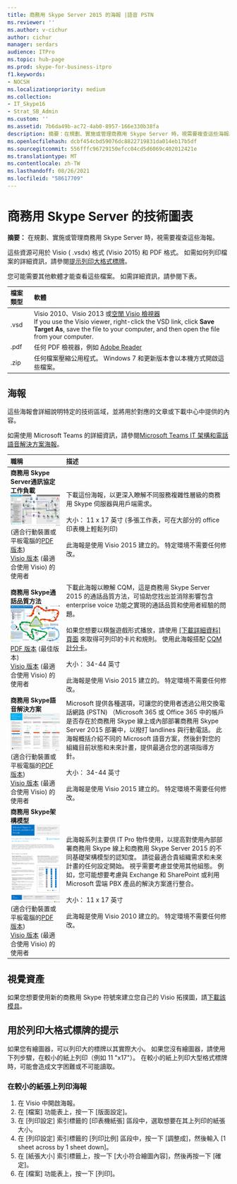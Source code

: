 ```yaml
---
title: 商務用 Skype Server 2015 的海報 |語音 PSTN
ms.reviewer: ''
ms.author: v-cichur
author: cichur
manager: serdars
audience: ITPro
ms.topic: hub-page
ms.prod: skype-for-business-itpro
f1.keywords:
- NOCSH
ms.localizationpriority: medium
ms.collection:
- IT_Skype16
- Strat_SB_Admin
ms.custom: ''
ms.assetid: 7b6da49b-ac72-4ab0-8957-166e330b38fa
description: 摘要：在規劃、實施或管理商務用 Skype Server 時，視需要複查這些海報。
ms.openlocfilehash: dcbf454cbd59076dc8822719831da014eb17b5df
ms.sourcegitcommit: 556fffc96729150efcc04cd5d6069c402012421e
ms.translationtype: MT
ms.contentlocale: zh-TW
ms.lasthandoff: 08/26/2021
ms.locfileid: "58617709"
---
```

# <a name="technical-diagrams-for-skype-for-business-server"></a>商務用 Skype Server 的技術圖表

**摘要：** 在規劃、實施或管理商務用 Skype Server 時，視需要複查這些海報。

這些資源可用於 Visio ( .vsdx) 格式 (Visio 2015) 和 PDF 格式。 如需如何列印檔案的詳細資訊，請參閱[提示列印大格式標牌](technical-diagrams.md#tips)。

您可能需要其他軟體才能查看這些檔案。 如需詳細資訊，請參閱下表。

|檔案類型|軟體|
|:--- |:--- |
|.vsd |Visio 2010、Visio 2013 或[空閒 Visio 檢視器](https://go.microsoft.com/fwlink/p/?LinkId=393676) <br/> If you use the Visio viewer, right-click the VSD link, click **Save Target As**, save the file to your computer, and then open the file from your computer. |
|.pdf |任何 PDF 檢視器，例如 [Adobe Reader](https://go.microsoft.com/fwlink/p/?LinkId=393675) |
|.zip |任何檔案壓縮公用程式。 Windows 7 和更新版本會以本機方式開啟這些檔案。 |

## <a name="posters"></a>海報

這些海報會詳細說明特定的技術區域，並將用於對應的文章或下載中心中提供的內容。

如需使用 Microsoft Teams 的詳細資訊，請參閱[Microsoft Teams IT 架構和電話語音解決方案海報](/MicrosoftTeams/teams-architecture-solutions-posters)。

|職稱|描述|
|:---|:---|
|**商務用 Skype Server通訊協定工作負載** <br/>![SfB 通訊協定工作負載海報](media/0dccf933-eab3-4793-a8a4-4f6b9b0b4fa0.png)<br/> (適合行動裝置或平板電腦的[PDF 版本](https://go.microsoft.com/fwlink/p/?LinkId=550989))  <br/> [Visio 版本](https://go.microsoft.com/fwlink/p/?LinkId=550991) (最適合使用 Visio) 的使用者 |下載這份海報，以更深入瞭解不同服務複雜性層級的商務用 Skype 伺服器與用戶端需求。<br/> <br/> 大小： 11 x 17 英寸 (多張工作表，可在大部分的 office 印表機上輕鬆列印)  <br/> <br/> 此海報是使用 Visio 2015 建立的。 特定環境不需要任何修改。 |
|**商務用 Skype通話品質方法** <br/> ![適用于行動裝置或平板電腦的通話品質方法海報](media/69d33707-8dc4-446a-8d72-0a77be59a64a.png)[PDF 版本](https://go.microsoft.com/fwlink/p/?LinkId=617899) (最佳版本)  <br/> [Visio 版本](https://go.microsoft.com/fwlink/p/?LinkId=617900) (最適合使用 Visio) 的使用者 |下載此海報以瞭解 CQM，這是商務用 Skype Server 2015 的通話品質方法，可協助您找出並消除影響包含 enterprise voice 功能之實現的通話品質和使用者經驗的問題。 <br/> <br/> 如果您想要以棋盤遊戲形式播放，請使用 [ [下載詳細資料] 頁面](https://go.microsoft.com/fwlink/p/?LinkId=617898) 來取得可列印的卡片和規則。 使用此海報搭配 [CQM 計分卡](https://go.microsoft.com/fwlink/p/?LinkId=617904)。 <br/><br/> 大小： 34-44 英寸 <br/> <br/> 此海報是使用 Visio 2015 建立的。 特定環境不需要任何修改。 |
|**商務用 Skype語音解決方案** <br/> ![規劃語音解決方案海報](media/1d3371f3-d554-4d6b-ac4f-a927bbe50b26.png) <br/>  (適合行動裝置或平板電腦的[PDF 版本](https://go.microsoft.com/fwlink/?linkid=869123))  <br/> [Visio 版本](https://go.microsoft.com/fwlink/?linkid=869124) (最適合使用 Visio) 的使用者 |Microsoft 提供各種選項，可讓您的使用者透過公用交換電話網路 (PSTN) （Microsoft 365 或 Office 365 中的帳戶是否存在於商務用 Skype 線上或內部部署商務用 Skype Server 2015 部署中，以撥打 landlines 與行動電話。 此海報概括介紹不同的 Microsoft 語音方案，然後針對您的組織目前狀態和未來計畫，提供最適合您的選項指導方針。 <br/> <br/> 大小： 34-44 英寸 <br/><br/> 此海報是使用 Visio 2015 建立的。 特定環境不需要任何修改。 |
|**商務用 Skype架構模型** <br/> ![商務用 Skype架構模型](media/0734153f-af7b-4cf3-b095-96bdd1de3fb0.png) <br/>  (適合行動裝置或平板電腦的[PDF 版本](https://go.microsoft.com/fwlink/?linkid=869125))  <br/> [Visio 版本](https://go.microsoft.com/fwlink/?linkid=869126) (最適合使用 Visio) 的使用者 |此海報系列主要供 IT Pro 物件使用，以提高對使用內部部署商務用 Skype 線上和商務用 Skype Server 2015 的不同基礎架構模型的認知度。 請從最適合貴組織需求和未來計畫的任何設定開始。 視乎需要考慮並使用其他組態。 例如，您可能想要考慮與 Exchange 和 SharePoint 或利用 Microsoft 雲端 PBX 產品的解決方案進行整合。 <br/><br/> 大小： 11 x 17 英寸 <br/><br/> 此海報是使用 Visio 2010 建立的。 特定環境不需要任何修改。 |

## <a name="visual-assets"></a>視覺資產

如果您想要使用新的商務用 Skype 符號來建立您自己的 Visio 拓撲圖，請[下載該模具](https://go.microsoft.com/fwlink/p/?LinkId=550985)。

## <a name="tips-for-printing-large-format-posters"></a>用於列印大格式標牌的提示

<a name="tips"> </a>

如果您有繪圖器，可以列印大的標牌以其實際大小。 如果您沒有繪圖器，請使用下列步驟，在較小的紙上列印（例如 11 "x17"）。 在較小的紙上列印大型格式標牌時，可能會造成文字困難或不可能讀取。

### <a name="print-posters-on-smaller-paper"></a>在較小的紙張上列印海報

1. 在 Visio 中開啟海報。
2. 在 [檔案] 功能表上，按一下 [版面設定]。
3. 在 [列印設定] 索引標籤的 [印表機紙張] 區段中，選取想要在其上列印的紙張大小。
4. 在 [列印設定] 索引標籤的 [列印比例] 區段中，按一下 [調整成]，然後輸入 [1 sheet across by 1 sheet down]。
5. 在 [紙張大小] 索引標籤上，按一下 [大小符合繪圖內容]，然後再按一下 [確定]。
6. 在 [檔案] 功能表上，按一下 [列印]。